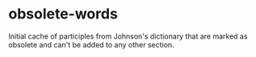 # obsolete-words

Initial cache of participles from Johnson's dictionary that are marked as obsolete and can't be added to any other section.